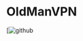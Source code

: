 # OldManVPN
[![github](https://img.shields.io/github/stars/upspede/OldManVPN.github.io.svg?style=social)
